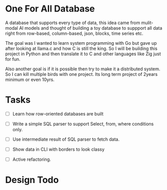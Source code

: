 # One For All Database


A database that supports every type of data, this idea came from mulit-modal AI models and thought of building a toy database to suppport all data right from row-based, column-based, json, blocks, time series etc.

The goal was I wanted to learn system programming with Go but gave up after looking at llama.c and how C is still the king. So I will be building this project in Python and then translate it to C and other languages like Zig just for fun.

Also another goal is if it is possible then try to make it a distributed system. So I can kill multiple birds with one project. Its long term project of 2years minimum or even 10yrs.


# Tasks

- [ ] Learn how row-oriented databases are built
- [ ] Write a simple SQL parser to support Select, from, where conditions only.
- [ ] Use intermediate result of SQL parser to fetch data.
- [ ] Show data in CLI with borders to look classy
- [ ] Active refactoring. 


# Design Todo